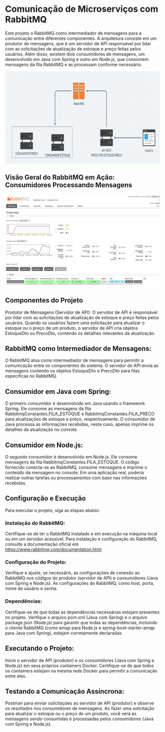 # Comunicação de Microserviços com RabbitMQ
Este projeto o RabbitMQ como intermediador de mensagens para a comunicação entre diferentes componentes. A arquitetura consiste em um produtor de mensagens, que é um servidor de API responsável por lidar com as solicitações de atualização de estoque e preço feitas pelos usuários. Além disso, existem dois consumidores de mensagens, um desenvolvido em Java com Spring e outro em Node.js, que consomem mensagens da fila RabbitMQ e as processam conforme necessário.
<p> 
    <img width="600" height="300" src="src/map.png" >
</p>


## Visão Geral do RabbitMQ em Ação: Consumidores Processando Mensagens

<p> 
    <img width="700" height="300" src="src/rabbitmq.png" >
</p>

## Componentes do Projeto
Produtor de Mensagens (Servidor de API):
O servidor de API é responsável por lidar com as solicitações de atualização de estoque e preço feitas pelos usuários. Quando os usuários fazem uma solicitação para atualizar o estoque ou o preço de um produto, o servidor de API cria objetos EstoqueDto ou PrecoDto, contendo os detalhes relevantes da atualização.

## RabbitMQ como Intermediador de Mensagens:
O RabbitMQ atua como intermediador de mensagens para permitir a comunicação entre os componentes do sistema. O servidor de API envia as mensagens contendo os objetos EstoqueDto e PrecoDto para filas específicas no RabbitMQ.

## Consumidor em Java com Spring:
O primeiro consumidor é desenvolvido em Java usando o framework Spring. Ele consome as mensagens da fila RabbitmqConstantes.FILA_ESTOQUE e RabbitmqConstantes.FILA_PRECO para atualizações de estoque e preço, respectivamente. O consumidor de Java processa as informações recebidas, neste caso, apenas imprime os detalhes da atualização no console.

## Consumidor em Node.js:
O segundo consumidor é desenvolvido em Node.js. Ele consome mensagens da fila RabbitmqConstantes.FILA_ESTOQUE. O código fornecido conecta-se ao RabbitMQ, consome mensagens e imprime o conteúdo da mensagem no console. Em uma aplicação real, poderia realizar outras tarefas ou processamentos com base nas informações recebidas.

## Configuração e Execução
Para executar o projeto, siga as etapas abaixo:

### Instalação do RabbitMQ:
Certifique-se de ter o RabbitMQ instalado e em execução na máquina local ou em um servidor acessível. Para instalação e configuração do RabbitMQ, consulte a documentação oficial em https://www.rabbitmq.com/documentation.html.

### Configuração do Projeto:
Verifique e ajuste, se necessário, as configurações de conexão ao RabbitMQ nos códigos do produtor (servidor de API) e consumidores (Java com Spring e Node.js). As configurações do RabbitMQ, como host, porta, nome de usuário e senha.

### Dependências:
Certifique-se de que todas as dependências necessárias estejam presentes no projeto. Verifique o arquivo pom.xml (Java com Spring) e o arquivo package.json (Node.js) para garantir que todas as dependências, incluindo o cliente RabbitMQ (como amqp para Node.js e spring-boot-starter-amqp para Java com Spring), estejam corretamente declaradas.

## Executando o Projeto:
Inicie o servidor de API (produtor) e os consumidores (Java com Spring e Node.js) em seus próprios containers Docker. Certifique-se de que todos os containers estejam na mesma rede Docker para permitir a comunicação entre eles.

## Testando a Comunicação Assíncrona:
Postman para enviar solicitações ao servidor de API (produtor) e observe os resultados nos consumidores de mensagens. Ao fazer uma solicitação para atualizar o estoque ou o preço de um produto, você verá as mensagens sendo consumidas e processadas pelos consumidores (Java com Spring e Node.js).
